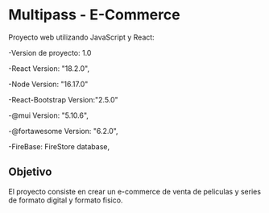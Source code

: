 # Multipass - E-Commerce 

Proyecto web utilizando JavaScript y React:

-Version de proyecto: 1.0

-React Version: "18.2.0",

-Node Version: "16.17.0"

-React-Bootstrap Version:"2.5.0"

-@mui Version: "5.10.6",

-@fortawesome Version: "6.2.0",

-FireBase: FireStore database,

## Objetivo
El proyecto consiste en crear un e-commerce de venta de peliculas y series de formato digital y formato fisico.

